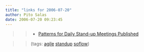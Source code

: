 ```yaml
---
title: "links for 2006-07-20"
author: Pito Salas
date: 2006-07-20 09:23:45
---
```


>>

>>   * [Patterns for Daily Stand-up Meetings
Published](<http://www.infoq.com/news/Its-Not-Just-Standing-Up>)

>>

>> (tags: [agile](<http://del.icio.us/pitosalas/agile>)
[standup](<http://del.icio.us/pitosalas/standup>)
[soflow](<http://del.icio.us/pitosalas/soflow>))

>>

>>


